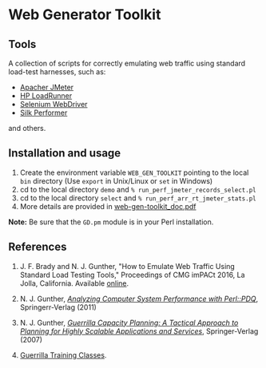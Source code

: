 # Web Generator Toolkit

## Tools
A collection of scripts for correctly emulating web traffic using standard load-test harnesses, 
such as:
   
* [Apacher JMeter](http://jmeter.apache.org)
* [HP LoadRunner](http://www8.hp.com/us/en/software-solutions/loadrunner-load-testing/)
* [Selenium WebDriver](http://www.seleniumhq.org/projects/webdriver/)
* [Silk Performer](http://www.borland.com/en-GB/Products/Software-Testing/Performance-Testing/Silk-Performer)

and others.

## Installation and usage

1. Create the environment variable `WEB_GEN_TOOLKIT` pointing to the local `bin` directory (Use `export` in Unix/Linux or `set` in Windows)
1. cd to the local directory `demo` and `% run_perf_jmeter_records_select.pl`
1. cd to the local directory `select` and `% run_perf_arr_rt_jmeter_stats.pl`
1. More details are provided in [web-gen-toolkit_doc.pdf](https://github.com/DrQz/web-generator-toolkit/blob/master/web-gen-toolkit_doc.pdf)

<b>Note:</b> Be sure that the `GD.pm` module is in your Perl installation.


## References

1. J. F. Brady and N. J. Gunther, "How to Emulate Web Traffic Using Standard Load Testing Tools," 
Proceedings of CMG imPACt 2016, La Jolla, California. Available [online](http://arxiv.org/abs/1607.05356).

1. N. J. Gunther, [*Analyzing Computer System Performance with Perl::PDQ*](http://www.perfdynamics.com/iBook/ppa_new.html), Springerr-Verlag (2011)

1. N. J. Gunther, [*Guerrilla Capacity Planning: A Tactical Approach to Planning for Highly Scalable Applications and Services*](http://www.perfdynamics.com/iBook/gcap.html), 
Springer-Verlag (2007)

1. [Guerrilla Training Classes](http://www.perfdynamics.com/Classes/schedule.html).
